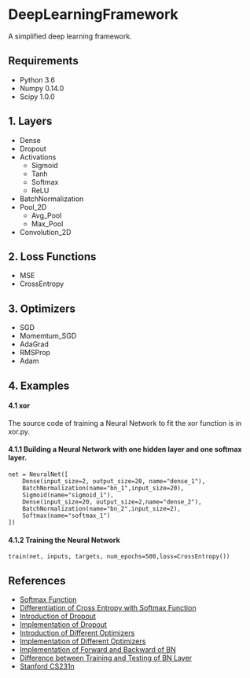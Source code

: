 DeepLearningFramework
=====
A simplified deep learning framework.<br>

## Requirements
* Python 3.6
* Numpy 0.14.0
* Scipy 1.0.0


## 1. Layers
* Dense
* Dropout
* Activations
  * Sigmoid
  * Tanh
  * Softmax
  * ReLU
* BatchNormalization
* Pool_2D
  * Avg_Pool
  * Max_Pool
* Convolution_2D

  

## 2. Loss Functions
* MSE
* CrossEntropy

## 3. Optimizers
* SGD 
* Momemtum_SGD 
* AdaGrad
* RMSProp
* Adam

## 4. Examples

#### 4.1 xor
The source code of training a Neural Network to fit the xor function is in xor.py.
#### 4.1.1 Building a Neural Network with one hidden layer and one softmax layer.
```
net = NeuralNet([
    Dense(input_size=2, output_size=20, name="dense_1"),
    BatchNormalization(name="bn_1",input_size=20),
    Sigmoid(name="sigmoid_1"),
    Dense(input_size=20, output_size=2,name="dense_2"),
    BatchNormalization(name="bn_2",input_size=2),
    Softmax(name="softmax_1")
])
```
#### 4.1.2 Training the Neural Network
```
train(net, inputs, targets, num_epochs=500,loss=CrossEntropy())
```

## References
* [Softmax Function](https://www.dropbox.com/s/rxrtz3auu845fuy/Softmax.pdf?dl=0)
* [Differentiation of Cross Entropy with Softmax Function](https://stats.stackexchange.com/questions/277203/differentiation-of-cross-entropy)
* [Introduction of Dropout](https://blog.csdn.net/stdcoutzyx/article/details/49022443)
* [Implementation of Dropout](https://blog.csdn.net/hjimce/article/details/50413257)
* [Introduction of Different Optimizers](https://blog.csdn.net/u010089444/article/details/76725843)
* [Implementation of Different Optimizers](https://wiseodd.github.io/techblog/2016/06/22/nn-optimization/)
* [Implementation of Forward and Backward of BN](https://kratzert.github.io/2016/02/12/understanding-the-gradient-flow-through-the-batch-normalization-layer.html)
* [Difference between Training and Testing of BN Layer](https://www.quora.com/How-does-batch-normalization-behave-differently-at-training-time-and-test-time)
* [Stanford CS231n](http://cs231n.github.io/convolutional-networks/)


